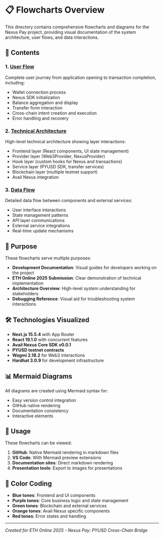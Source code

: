 # 📋 Flowcharts Overview

This directory contains comprehensive flowcharts and diagrams for the Nexus Pay project, providing visual documentation of the system architecture, user flows, and data interactions.

## 📁 Contents

### 1. [User Flow](./user-flow.md)
Complete user journey from application opening to transaction completion, including:
- Wallet connection process
- Nexus SDK initialization
- Balance aggregation and display
- Transfer form interaction
- Cross-chain intent creation and execution
- Error handling and recovery

### 2. [Technical Architecture](./technical-architecture.md)
High-level technical architecture showing layer interactions:
- Frontend layer (React components, UI state management)
- Provider layer (Web3Provider, NexusProvider)
- Hook layer (custom hooks for Nexus and transactions)
- Service layer (PYUSD SDK, transfer services)
- Blockchain layer (multiple testnet support)
- Avail Nexus integration

### 3. [Data Flow](./data-flow.md)
Detailed data flow between components and external services:
- User interface interactions
- State management patterns
- API layer communications
- External service integrations
- Real-time update mechanisms

## 🎯 Purpose

These flowcharts serve multiple purposes:

- **Development Documentation**: Visual guides for developers working on the project
- **ETH Online 2025 Submission**: Clear demonstration of technical implementation
- **Architecture Overview**: High-level system understanding for stakeholders
- **Debugging Reference**: Visual aid for troubleshooting system interactions

## 🛠️ Technologies Visualized

- **Next.js 15.5.4** with App Router
- **React 19.1.0** with concurrent features
- **Avail Nexus Core SDK v0.0.1**
- **PYUSD testnet contracts**
- **Wagmi 2.18.2** for Web3 interactions
- **Hardhat 3.0.9** for development infrastructure

## 📊 Mermaid Diagrams

All diagrams are created using Mermaid syntax for:
- Easy version control integration
- GitHub native rendering
- Documentation consistency
- Interactive elements

## 🔄 Usage

These flowcharts can be viewed:
1. **GitHub**: Native Mermaid rendering in markdown files
2. **VS Code**: With Mermaid preview extensions
3. **Documentation sites**: Direct markdown rendering
4. **Presentation tools**: Export to images for presentations

## 🎨 Color Coding

- **Blue tones**: Frontend and UI components
- **Purple tones**: Core business logic and state management
- **Green tones**: Blockchain and external services
- **Orange tones**: Avail Nexus specific components
- **Red tones**: Error states and handling

---

*Created for ETH Online 2025 - Nexus Pay: PYUSD Cross-Chain Bridge*
